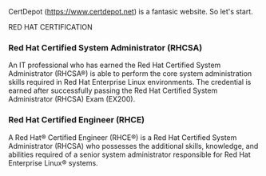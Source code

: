 CertDepot (https://www.certdepot.net) is a fantasic website.
So let's start.

RED HAT CERTIFICATION

### Red Hat Certified System Administrator (RHCSA)
An IT professional who has earned the Red Hat Certified System Administrator (RHCSA®) is able to perform the core system administration skills required in Red Hat Enterprise Linux environments. The credential is earned after successfully passing the Red Hat Certified System Administrator (RHCSA) Exam (EX200).

### Red Hat Certified Engineer (RHCE)
A Red Hat® Certified Engineer (RHCE®) is a Red Hat Certified System Administrator (RHCSA) who possesses the additional skills, knowledge, and abilities required of a senior system administrator responsible for Red Hat Enterprise Linux® systems.
